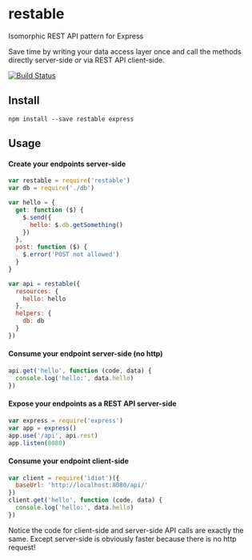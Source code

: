 # restable

Isomorphic REST API pattern for Express

Save time by writing your data access layer once and call the methods directly server-side *or* via REST API client-side.

[![Build Status](https://travis-ci.org/will123195/restable.svg)](https://travis-ci.org/will123195/restable)

## Install

```
npm install --save restable express
```

## Usage

#### Create your endpoints server-side

```js
var restable = require('restable')
var db = require('./db')

var hello = {
  get: function ($) {
    $.send({
      hello: $.db.getSomething()
    })
  },
  post: function ($) {
    $.error('POST not allowed')
  }
}

var api = restable({
  resources: {
    hello: hello
  },
  helpers: {
    db: db
  }
})
```

#### Consume your endpoint server-side (no http)

```js
api.get('hello', function (code, data) {
  console.log('hello:', data.hello)
})
```

#### Expose your endpoints as a REST API server-side

```js
var express = require('express')
var app = express()
app.use('/api', api.rest)
app.listen(8080)
```

#### Consume your endpoint client-side

```js
var client = require('idiot')({
  baseUrl: 'http://localhost:8080/api/'
})
client.get('hello', function (code, data) {
  console.log('hello:', data.hello)
})
```

Notice the code for client-side and server-side API calls are exactly the same. Except server-side is obviously faster because there is no http request!